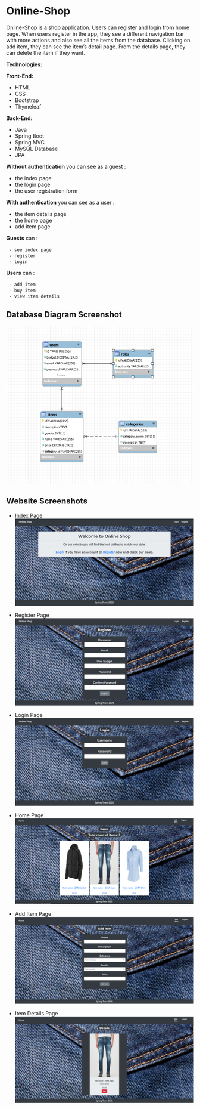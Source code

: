 # Online-Shop 

Online-Shop is a shop application. Users can register and login from home page. When users register in the app, they see a different navigation bar with more actions and also see all the items from the database.
Clicking on add item, they can see the item’s detail page. 
From the details page, they can delete the item if they want. 

**Technologies:**

**Front-End:**

*   HTML
*   CSS
*   Bootstrap
*   Thymeleaf

 
**Back-End:**
*   Java
*   Spring Boot
*   Spring MVC
*   MySQL Database
*   JPA

**Without authentication** you can see as a guest : 

  - the index page
  - the login page
  - the user registration form
  
**With authentication** you can see as a user : 

  - the item details page
  - the home page
  - add item page
  
  **Guests** can : 
  
     - see index page
     - register 
     - login
  
  
  **Users** can : 
  
     - add item
     - buy item
     - view item details
     
 Database Diagram Screenshot
 ---
 
 ![database](/src/main/resources/static/screens/database.png)
 
Website Screenshots
---

- Index Page 
![homepage](/src/main/resources/static/screens/index.png)

- Register Page
![addons](/src/main/resources/static/screens/register.png)

- Login Page
![pending-addons](/src/main/resources/static/screens/login.png)

- Home Page
![product-page](/src/main/resources/static/screens/home.png)

- Add Item Page
![product-page](/src/main/resources/static/screens/add-item.png)

- Item Details Page
![product-page](/src/main/resources/static/screens/details.png)